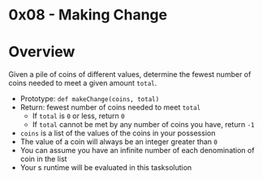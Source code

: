 # 0x08 - Making Change

# Overview
Given a pile of coins of different values, determine the fewest number of coins needed to meet a given amount `total`.

 - Prototype: `def makeChange(coins, total)`
 - Return: fewest number of coins needed to meet `total`
    - If `total` is `0` or less, return `0`
    - If `total` cannot be met by any number of coins you have, return `-1`
 - `coins` is a list of the values of the coins in your possession
 - The value of a coin will always be an integer greater than `0`
 - You can assume you have an infinite number of each denomination of coin in the list
 - Your s runtime will be evaluated in this tasksolution